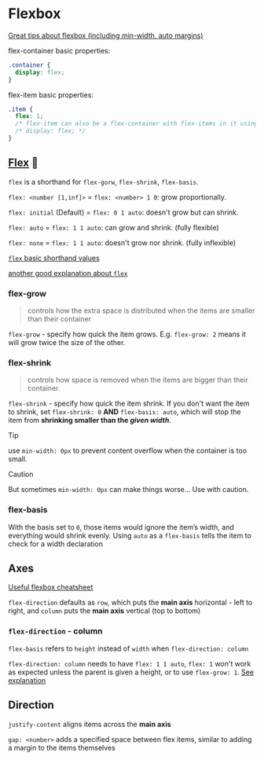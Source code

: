 # Flexbox
[Great tips about flexbox (including min-width, auto margins)](https://www.joshwcomeau.com/css/interactive-guide-to-flexbox/)

flex-container basic properties:
```css
.container {
  display: flex; 
}
```

flex-item basic properties:
```css
.item {
  flex: 1;
  /* flex-item can also be a flex-container with flex-items in it using the below code*/
  /* display: flex; */
}
```
## [Flex](https://www.theodinproject.com/lessons/foundations-growing-and-shrinking) :link:
`flex` is a shorthand for `flex-gorw`, `flex-shrink`, `flex-basis`. 

`flex: <number [1,inf]>` = `flex: <number> 1 0`: grow proportionally.

`flex: initial` (Default) = `flex: 0 1 auto`: doesn't grow but can shrink.

`flex: auto` = `flex: 1 1 auto`: can grow and shrink. (fully flexible)

`flex: none` = `flex: 1 1 auto`: doesn't grow nor shrink. (fully inflexible)



[`flex` basic shorthand values](https://www.w3.org/TR/css-flexbox-1/#flex-common)

[another good explanation about `flex`](https://developer.mozilla.org/en-US/docs/Web/CSS/flex)

### flex-grow
> controls how the extra space is distributed when the items are smaller than their container

`flex-grow` - specify how quick the item grows. E.g. `flex-grow: 2` means it will grow twice the size of the other.

### flex-shrink
>controls how space is removed when the items are bigger than their container.

`flex-shrink` - specify how quick the item shrink. If you don't want the item to shrink, set `flex-shrink: 0` **AND** `flex-basis: auto`, which will stop the item from <b> shrinking smaller than the <i>given width</i></b>.

> [!TIP]
> use `min-width: 0px` to prevent content overflow when the container is too small. 

> [!CAUTION]
> But sometimes `min-width: 0px` can make things worse... Use with caution.

### flex-basis
With the basis set to `0`, those items would ignore the item’s width, and everything would shrink evenly. Using `auto` as a `flex-basis` tells the item to check for a width declaration

## Axes
[Useful flexbox cheatsheet](https://flexbox.malven.co/)

`flex-direction` defaults as `row`, which puts the <b>main axis</b> horizontal - left to right, and `column` puts the <b>main axis</b> vertical (top to bottom)

### `flex-direction` - column
`flex-basis` refers to `height` instead of `width` when `flex-direction: column`

`flex-direction: column` needs to have `flex: 1 1 auto`, `flex: 1` won't work as expected unless the parent is given a height, or to use `flex-grow: 1`. [See explanation](https://www.theodinproject.com/lessons/foundations-axes)

## Direction
`justify-content` aligns items across the <b>main axis</b>

`gap: <number>` adds a specified space between flex items, similar to adding a margin to the items themselves
